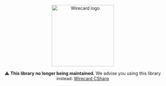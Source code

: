 <p align="center">
  <a target="_blank" href="https://dev.wirecard.com.br/v2.0/">
    <img src="https://res.cloudinary.com/https-github-com-matmiranda-moipcsharp/image/upload/v1540216474/Wirecard%20png.png" alt="Wirecard logo" width=200>
  </a>
  <p align="center">
    ⚠️ <b>This library no longer being maintained.</b> We advise you using this library instead: <a href="https://github.com/matmiranda/WirecardCSharp">Wirecard CSharp</a>
  </p>
</p>
